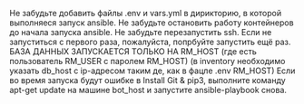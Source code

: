 Не забудьте добавить файлы .env и vars.yml в дирикторию, в которой выполняеся запуск ansible. Не забудьте остановить работу контейнеров до начала запуска ansible. Не забудьте перезапустить ssh. Если не запуститься с первого раза, пожалуйста, попрбуйте запустить ещё раз.
БАЗА ДАННЫХ ЗАПУСКАЕТСЯ ТОЛЬКО НА RM_HOST (где есть пользователь RM_USER с паролем RM_HOST) (в inventory необходимо указать db_host с ip-адресом таким де, как в фацле .env RM_HOST)
Если во время запуска будут ошибке в Install Git & pip3, выполните команду apt-get update на машине bot_host и запустите ansible-playbook снова.
